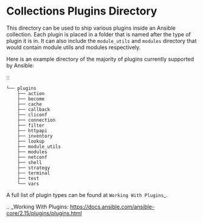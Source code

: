 Collections Plugins Directory
=============================

This directory can be used to ship various plugins inside an Ansible collection. Each plugin is placed in a folder that
is named after the type of plugin it is in. It can also include the ``module_utils`` and ``modules`` directory that
would contain module utils and modules respectively.

Here is an example directory of the majority of plugins currently supported by Ansible:

::

    └── plugins
        ├── action
        ├── become
        ├── cache
        ├── callback
        ├── cliconf
        ├── connection
        ├── filter
        ├── httpapi
        ├── inventory
        ├── lookup
        ├── module_utils
        ├── modules
        ├── netconf
        ├── shell
        ├── strategy
        ├── terminal
        ├── test
        └── vars

A full list of plugin types can be found at `Working With Plugins`_.

.. _Working With Plugins: https://docs.ansible.com/ansible-core/2.15/plugins/plugins.html
